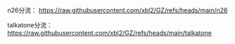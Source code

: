 n26分流：
https://raw.githubusercontent.com/xbl2/GZ/refs/heads/main/n26

talkatone分流：
https://raw.githubusercontent.com/xbl2/GZ/refs/heads/main/talkatone
